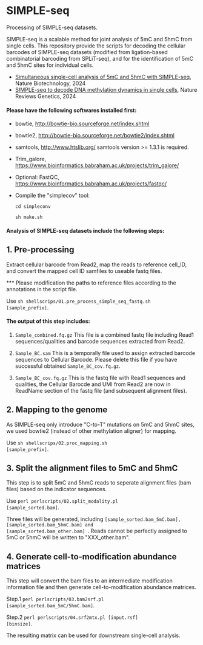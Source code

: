 # SIMPLE-seq

Processing of SIMPLE-seq datasets.

SIMPLE-seq is a scalable method for joint analysis of 5mC and 5hmC from single cells. This repository provide the scripts for decoding the cellular barcodes of SIMPLE-seq datasets (modified from ligation-based combinatorial barcoding from SPLiT-seq), and for the identification of 5mC and 5hmC sites for individual cells.

- [Simultaneous single-cell analysis of 5mC and 5hmC with SIMPLE-seq](https://www.nature.com/articles/s41587-024-02148-9), Nature Biotechnology, 2024
- [SIMPLE-seq to decode DNA methylation dynamics in single cells](https://www.nature.com/articles/s41576-024-00729-7), Nature Reviews Genetics, 2024

#### Please have the following softwares installed first:

- bowtie, http://bowtie-bio.sourceforge.net/index.shtml
   
- bowtie2, http://bowtie-bio.sourceforge.net/bowtie2/index.shtml

- samtools, http://www.htslib.org/
   samtools version >= 1.3.1 is required.

- Trim_galore, https://www.bioinformatics.babraham.ac.uk/projects/trim_galore/

- Optional: FastQC, https://www.bioinformatics.babraham.ac.uk/projects/fastqc/

- Compile the "simplecov" tool:

	 <code>cd simpleconv</code>

	 <code>sh make.sh</code>


#### Analysis of SIMPLE-seq datasets include the following steps:


## 1. Pre-processing
Extract cellular barcode from Read2, map the reads to reference cell_ID, and convert the mapped cell ID samfiles to useable fastq files.

*** Please modification the paths to reference files according to the annotations in the script file.

Use <code>sh shellscrips/01.pre_process_simple_seq_fastq.sh [sample_prefix]</code>.

#### The output of this step includes:

1. <code>Sample_combined.fq.gz</code>  This file is a combined fastq file including Read1 sequences/qualities and barcode sequences extracted from Read2.

2. <code>Sample_BC.sam</code> This is a temporally file used to assign extracted barcode sequences to Cellular Barcode. Please delete this file if you have successful obtained <code>Sample_BC_cov.fq.gz</code>.

3. <code>Sample_BC_cov.fq.gz</code> This is the fastq file with Read1 sequences and qualities, the Cellular Barocde and UMI from Read2 are now in ReadName section of the fastq file (and subsequent alignment files).

## 2. Mapping to the genome
As SIMPLE-seq only introduce "C-to-T" mutations on 5mC and 5hmC sites, we used bowtie2 (instead of other methylation aligner) for mapping.

Use <code>sh shellscrips/02.proc_mapping.sh [sample_prefix]</code>.


## 3. Split the alignment files to 5mC and 5hmC
This step is to split 5mC and 5hmC reads to seperate alignment files (bam files) based on the indicator sequences.

Use <code>perl perlscripts/02.split_modality.pl [sample_sorted.bam]</code>.

Three files will be generated, including <code>[sample_sorted.bam_5mC.bam], [sample_sorted.bam_5hmC.bam] and [sample_sorted.bam_other.bam] </code>. Reads cannot be perfectly assigned to 5mC or 5hmC will be written to "XXX_other.bam".

## 4. Generate cell-to-modification abundance matrices
This step will convert the bam files to an intermediate modification information file and then generate cell-to-modification abundance matrices.

Step.1 <code>perl perlscripts/03.bam2srf.pl [sample_sorted.bam_5mC/5hmC.bam]</code>.

Step.2 <code>perl perlscripts/04.srf2mtx.pl [input.rsf] [binsize]</code>.

The resulting matrix can be used for downstream single-cell analysis.
